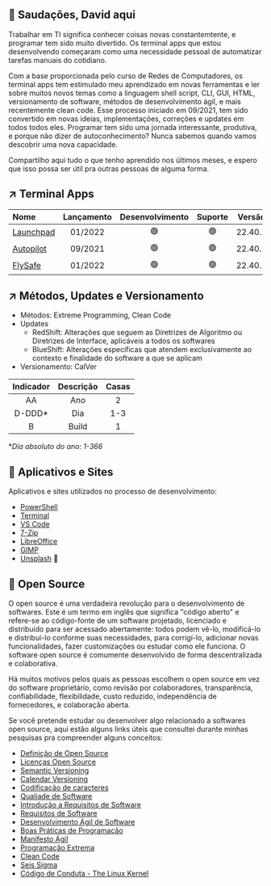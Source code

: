 ## :vulcan_salute: Saudações, David aqui

Trabalhar em TI significa conhecer coisas novas constantemtente, e programar tem sido muito divertido. Os terminal apps que estou desenvolvendo começaram como uma necessidade pessoal de automatizar tarefas manuais do cotidiano.

Com a base proporcionada pelo curso de Redes de Computadores, os terminal apps tem estimulado meu aprendizado em novas ferramentas e ler sobre muitos novos temas como a linguagem shell script, CLI, GUI, HTML, versionamento de software, métodos de desenvolvimento ágil, e mais recentemente clean code. Esse processo iniciado em 09/2021, tem sido convertido em novas ideias, implementações, correções e updates em todos todos eles. Programar tem sido uma jornada interessante, produtiva, e porque não dizer de autoconhecimento? Nunca sabemos quando vamos descobrir uma nova capacidade.

Compartilho aqui tudo o que tenho aprendido nos últimos meses, e espero que isso possa ser útil pra outras pessoas de alguma forma. 

## :arrow_upper_right: Terminal Apps

|Nome|Lançamento|Desenvolvimento|Suporte|Versão|Algoritmo|Interface|Idioma|
|:---|:---:|:---:|:---:|:---:|:---:|:---:|:---:|
|[Launchpad](https://github.com/2uj1m28ohz/launchpad)|01/2022|:green_circle:|:green_circle:|22.40.1|22.40.1|22.35.1|PT-BR|
|[Autopilot](https://github.com/2uj1m28ohz/autopilot)|09/2021|:green_circle:|:green_circle:|22.40.1|22.40.1|22.35.1|PT-BR|
|[FlySafe](https://github.com/2uj1m28ohz/flysafe)|01/2022|:green_circle:|:green_circle:|22.40.1|22.40.1|22.35.1|PT-BR|

## :arrow_upper_right: Métodos, Updates e Versionamento
- Métodos: Extreme Programming, Clean Code
- Updates
  - RedShift: Alterações que seguem as Diretrizes de Algoritmo ou Diretrizes de Interface, aplicáveis a todos os softwares
  - BlueShift: Alterações específicas que atendem exclusivamente ao contexto e finalidade do software a que se aplicam
- Versionamento: CalVer

|Indicador|Descrição|Casas|
|:---:|:---:|:---:|
|AA|Ano|2|
|D-DDD*|Dia|1-3|
|B|Build|1|

*_Dia absoluto do ano: 1-366_

## :rocket: Aplicativos e Sites
Aplicativos e sites utilizados no processo de desenvolvimento:
- [PowerShell](https://github.com/powershell/powershell)
- [Terminal](https://github.com/microsoft/terminal)
- [VS Code](https://github.com/microsoft/vscode)
- [7-Zip](https://7-zip.org)
- [LibreOffice](https://libreoffice.org)
- [GIMP](https://gimp.org)
- [Unsplash](https://unsplash.com) :clap:

## :white_heart: Open Source
O open source é uma verdadeira revolução para o desenvolvimento de softwares. Este é um termo em inglês que significa "código aberto" e refere-se ao código-fonte de um software projetado, licenciado e distribuído para ser acessado abertamente: todos podem vê-lo, modificá-lo e distribuí-lo conforme suas necessidades, para corrigí-lo, adicionar novas funcionalidades, fazer customizações ou estudar como ele funciona. O software open source é comumente desenvolvido de forma descentralizada e colaborativa.

Há muitos motivos pelos quais as pessoas escolhem o open source em vez do software proprietário, como revisão por colaboradores, transparência, confiabilidade, flexibilidade, custo reduzido, independência de fornecedores, e colaboração aberta.

Se você pretende estudar ou desenvolver algo relacionado a softwares open source, aqui estão alguns links úteis que consultei durante minhas pesquisas pra compreender alguns conceitos:
- [Definição de Open Source](https://opensource.org/osd)
- [Licenças Open Source](https://opensource.org/licenses/category)
- [Semantic Versioning](https://semver.org)
- [Calendar Versioning](https://calver.org)
- [Codificação de caracteres](https://docs.microsoft.com/powershell/module/microsoft.powershell.core/about/about_character_encoding)
- [Qualiade de Software](https://www.devmedia.com.br/qualidade-de-software-engenharia-de-software-29/18209)
- [Introdução a Requisitos de Software](https://www.devmedia.com.br/introducao-a-requisitos-de-software/29580)
- [Requisitos de Software](https://www.devmedia.com.br/artigo-engenharia-de-software-3-requisitos-nao-funcionais/9525)
- [Desenvolvimento Ágil de Software](https://pt.wikipedia.org/wiki/Desenvolvimento_%C3%A1gil_de_software)
- [Boas Práticas de Programação](https://www.devmedia.com.br/boas-praticas-de-programacao/21137)
- [Manifesto Ágil](https://pt.wikipedia.org/wiki/Manifesto_%C3%A1gil)
- [Programação Extrema](https://pt.wikipedia.org/wiki/Programa%C3%A7%C3%A3o_extrema)
- [Clean Code](https://www.hostgator.com.br/blog/clean-code-o-que-e)
- [Seis Sigma](https://pt.m.wikipedia.org/wiki/Seis_Sigma)
- [Código de Conduta - The Linux Kernel](https://www.kernel.org/doc/html/latest/process/code-of-conduct.html)
